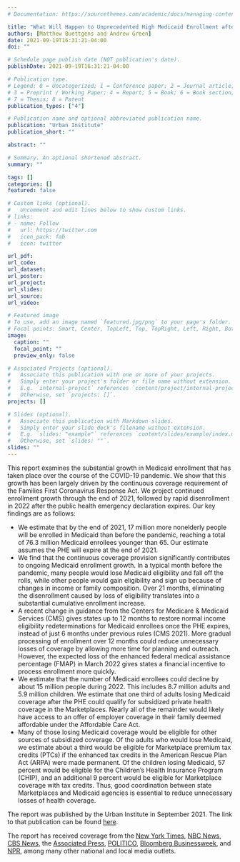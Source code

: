 ```yaml
---
# Documentation: https://sourcethemes.com/academic/docs/managing-content/

title: "What Will Happen to Unprecedented High Medicaid Enrollment after the Public Health Emergency?"
authors: [Matthew Buettgens and Andrew Green]
date: 2021-09-19T16:31:21-04:00
doi: ""

# Schedule page publish date (NOT publication's date).
publishDate: 2021-09-19T16:31:21-04:00

# Publication type.
# Legend: 0 = Uncategorized; 1 = Conference paper; 2 = Journal article;
# 3 = Preprint / Working Paper; 4 = Report; 5 = Book; 6 = Book section;
# 7 = Thesis; 8 = Patent
publication_types: ["4"]

# Publication name and optional abbreviated publication name.
publication: "Urban Institute"
publication_short: ""

abstract: ""

# Summary. An optional shortened abstract.
summary: ""

tags: []
categories: []
featured: false

# Custom links (optional).
#   Uncomment and edit lines below to show custom links.
# links:
# - name: Follow
#   url: https://twitter.com
#   icon_pack: fab
#   icon: twitter

url_pdf:
url_code:
url_dataset:
url_poster:
url_project:
url_slides:
url_source:
url_video:

# Featured image
# To use, add an image named `featured.jpg/png` to your page's folder. 
# Focal points: Smart, Center, TopLeft, Top, TopRight, Left, Right, BottomLeft, Bottom, BottomRight.
image:
  caption: ""
  focal_point: ""
  preview_only: false

# Associated Projects (optional).
#   Associate this publication with one or more of your projects.
#   Simply enter your project's folder or file name without extension.
#   E.g. `internal-project` references `content/project/internal-project/index.md`.
#   Otherwise, set `projects: []`.
projects: []

# Slides (optional).
#   Associate this publication with Markdown slides.
#   Simply enter your slide deck's filename without extension.
#   E.g. `slides: "example"` references `content/slides/example/index.md`.
#   Otherwise, set `slides: ""`.
slides: ""
---
```

This report examines the substantial growth in Medicaid enrollment that has taken place over the course of the COVID-19 pandemic. We show that this growth has been largely driven by the continuous coverage requirement of the Families First Coronavirus Response Act. We project continued enrollment growth through the end of 2021, followed by rapid disenrollment in 2022 after the public health emergency declaration expires. Our key findings are as follows:

- We estimate that by the end of 2021, 17 million more nonelderly people will be enrolled in Medicaid than before the pandemic, reaching a total of 76.3 million Medicaid enrollees younger than 65. Our estimate assumes the PHE will expire at the end of 2021.
- We find that the continuous coverage provision significantly contributes to ongoing Medicaid enrollment growth. In a typical month before the pandemic, many people would lose Medicaid eligibility and fall off the rolls, while other people would gain eligibility and sign up because of changes in income or family composition. Over 21 months, eliminating the disenrollment caused by loss of eligibility translates into a substantial cumulative enrollment increase.
- A recent change in guidance from the Centers for Medicare & Medicaid Services (CMS) gives states up to 12 months to restore normal income eligibility redeterminations for Medicaid enrollees once the PHE expires, instead of just 6 months under previous rules (CMS 2021). More gradual processing of enrollment over 12 months could reduce unnecessary losses of coverage by allowing more time for planning and outreach. However, the expected loss of the enhanced federal medical assistance percentage (FMAP) in March 2022 gives states a financial incentive to process enrollment more quickly.
- We estimate that the number of Medicaid enrollees could decline by about 15 million people during 2022. This includes 8.7 million adults and 5.9 million children. We estimate that one third of adults losing Medicaid coverage after the PHE could qualify for subsidized private health coverage in the Marketplaces. Nearly all of the remainder would likely have access to an offer of employer coverage in their family deemed affordable under the Affordable Care Act.
- Many of those losing Medicaid coverage would be eligible for other sources of subsidized coverage. Of the adults who would lose Medicaid, we estimate about a third would be eligible for Marketplace premium tax credits (PTCs) if the enhanced tax credits in the American Rescue Plan Act (ARPA) were made permanent. Of the children losing Medicaid, 57 percent would be eligible for the Children’s Health Insurance Program (CHIP), and an additional 9 percent would be eligible for Marketplace coverage with tax credits. Thus, good coordination between state Marketplaces and Medicaid agencies is essential to reduce unnecessary losses of health coverage. 


The report was published by the Urban Institute in September 2021. The link to that publication can be found [here](https://www.urban.org/research/publication/what-will-happen-unprecedented-high-medicaid-enrollment-after-public-health-emergency).

The report has received coverage from the [New York Times](https://www.nytimes.com/2022/04/04/opinion/covid-medicaid-loss.html), [NBC News](https://www.nbcnews.com/health/health-care/public-health-emergency-end-cause-millions-lose-medicaid-coverage-rcna7419), [CBS News](https://www.cbsnews.com/news/medicaid-eligibility-millions-may-lose-coverage/), the [Associated Press](https://apnews.com/article/covid-health-business-coronavirus-vaccine-medicaid-fbb66b72937f3517a5d3d1ba8840f339),  [POLITICO](https://www.politico.com/news/2022/02/02/medicaid-states-pandemic-loss-00004153), [Bloomberg Businessweek](https://www.bloomberg.com/news/articles/2022-02-17/renewed-medicaid-eligibility-checks-threaten-health-care-for-millions), and [NPR](https://www.npr.org/sections/health-shots/2022/02/14/1080295015/why-millions-on-medicaid-are-at-risk-of-losing-coverage-in-the-months-ahead), among many other national and local media outlets. 